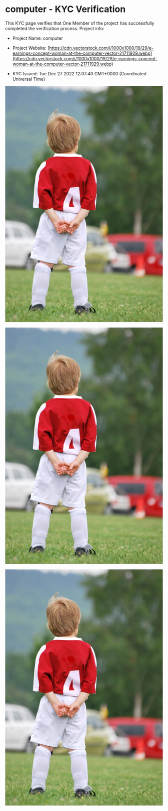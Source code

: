 # computer - KYC Verification
		


This KYC page verifies that One Member of the project has successfully completed the verification process. Project info:
		


- Project Name: computer
		

- Project Website: [https://cdn.vectorstock.com/i/1000x1000/19/29/e-earnings-concept-woman-at-the-computer-vector-21711929.webp](https://cdn.vectorstock.com/i/1000x1000/19/29/e-earnings-concept-woman-at-the-computer-vector-21711929.webp)
		

- KYC Issued: Tue Dec 27 2022 12:07:40 GMT+0000 (Coordinated Universal Time)
		


![This is an face image](./personFace.png)
		

![This is an cnic image](./cnicImage.png)
		

![This is an passport image](./passportImage.png)
	